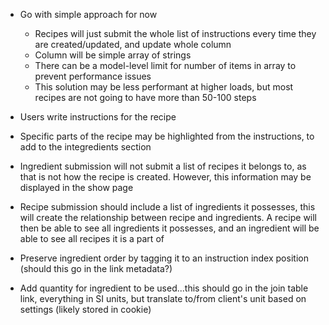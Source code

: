 - Go with simple approach for now
    - Recipes will just submit the whole list of instructions every time they are created/updated, and update whole column
    - Column will be simple array of strings
    - There can be a model-level limit for number of items in array to prevent performance issues
    - This solution may be less performant at higher loads, but most recipes are not going to have more than 50-100 steps

- Users write instructions for the recipe
- Specific parts of the recipe may be highlighted from the instructions, to add to the integredients section
- Ingredient submission will not submit a list of recipes it belongs to, as that is not how the recipe is created. However, this information may be displayed in the show page
- Recipe submission should include a list of ingredients it possesses, this will create the relationship between recipe and ingredients. A recipe will then be able to see all ingredients it possesses, and an ingredient will be able to see all recipes it is a part of

- Preserve ingredient order by tagging it to an instruction index position (should this go in the link metadata?)
- Add quantity for ingredient to be used...this should go in the join table link, everything in SI units, but translate to/from client's unit based on settings (likely stored in cookie)